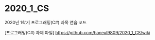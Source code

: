 # 2020_1_CS

2020년 1학기 프로그래밍(C#) 과목 연습 코드

[프로그래밍(C#) 과제 파일]
https://github.com/haneul9809/2020_1_CS/wiki
